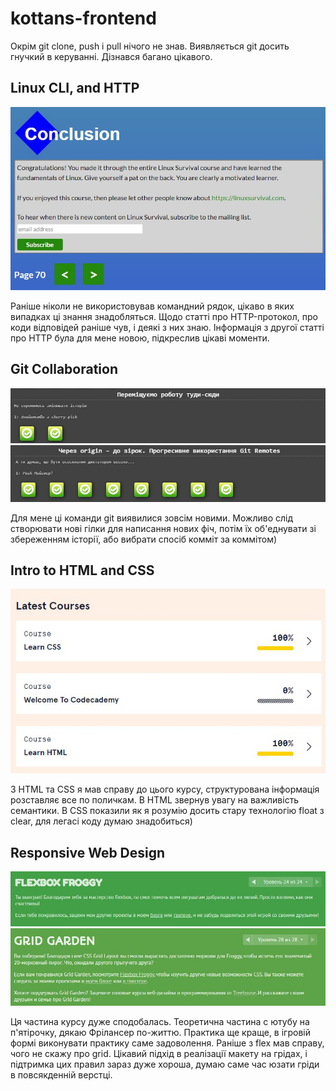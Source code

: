 # kottans-frontend

Окрім git clone, push і pull нічого не знав. Виявляється git досить гнучкий в керуванні. Дізнався багано цікавого.

## Linux CLI, and HTTP

![Image text](https://github.com/igarok88/kottans-frontend/blob/main/task_linux_cli/LinuxSurvivalFinish.jpg)

Раніше ніколи не використовував командний рядок, цікаво в яких випадках ці знання знадобляться. Щодо статті про HTTP-протокол, про коди відповідей раніше чув, і деякі з них знаю. Інформація з другої статті про HTTP була для мене новою, підкреслив цікаві моменти.

## Git Collaboration

![Image text](https://github.com/igarok88/kottans-frontend/blob/main/task_git_collaboration/Screenshot_1.jpg)
![Image text](https://github.com/igarok88/kottans-frontend/blob/main/task_git_collaboration/Screenshot_2.jpg)

Для мене ці команди git виявилися зовсім новими. Можливо слід створювати нові гілки для написання нових фіч, потім їх об'еднувати зі збереженням історії, або вибрати спосіб комміт за коммітом)

## Intro to HTML and CSS

![Image text](https://github.com/igarok88/kottans-frontend/blob/main/task_html_css_intro/Screenshot_1.jpg)

З HTML та CSS я мав справу до цього курсу, структурована інформація розставляє все по поличкам. В HTML звернув увагу на важливість семантики. В СSS показили як я розумію досить стару технологію float з clear, для легасі коду думаю знадобиться)

## Responsive Web Design

![Image text](https://github.com/igarok88/kottans-frontend/blob/main/task_responsive_web_design/Screenshot_1.jpg)
![Image text](https://github.com/igarok88/kottans-frontend/blob/main/task_responsive_web_design/Screenshot_2.jpg)

Ця частина курсу дуже сподобалась. Теоретична частина с ютубу на п'ятірочку, дякаю Фрілансер по-життю. Практика ще краще, в ігровій формі виконувати практику саме задоволення. Раніше з flex мав справу, чого не скажу про grid. Цікавий підхід в реалізації макету на грідах, і підтримка цих правил зараз дуже хороша, думаю саме час юзати гріди в повсякденній верстці.
